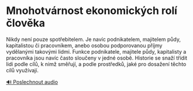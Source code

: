 # Mnohotvárnost ekonomických rolí člověka

<speak>
<prosody rate="95%" pitch="+0%">
<emphasis level="strong">Nikdy není pouze spotřebitelem. Je navíc podnikatelem, majitelem půdy, kapitalistou či pracovníkem, anebo osobou podporovanou příjmy vydělanými takovými lidmi.</emphasis>
<break time="300ms"/>
<emphasis level="moderate">Funkce podnikatele, majitele půdy, kapitalisty a pracovníka jsou navíc často sloučeny v jedné osobě.</emphasis>
<break time="300ms"/>
<emphasis level="strong">Historie se snaží třídit lidi podle cílů, k nimž směřují, a podle prostředků, jaké pro dosažení těchto cílů využívají.</emphasis>
</prosody>
</speak>

[🔊 Poslechnout audio](/data/7-paragraphs/audio/chapter_49/para_011-Nikdy-nen-pouze-spotebitelem-Je-navc-podnikate.mp3) 